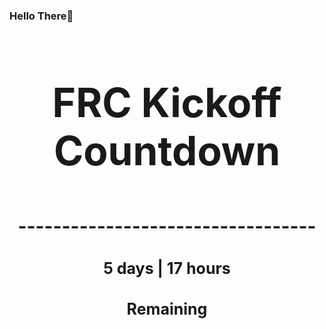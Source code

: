 ### Hello There👋

<!---START-TIMER--->
<h3 align='center' style='font-size: 64px;'>FRC Kickoff Countdown</h3>
<h3 align='center' style='font-size: 30px;'>----------------------------------</h3>
<h3 align='center' style='font-size: 25px;'>5 days | 17 hours</h3>
<h3 align='center' style='font-size: 25px;'>Remaining</h3>
<!---END-TIMER--->
